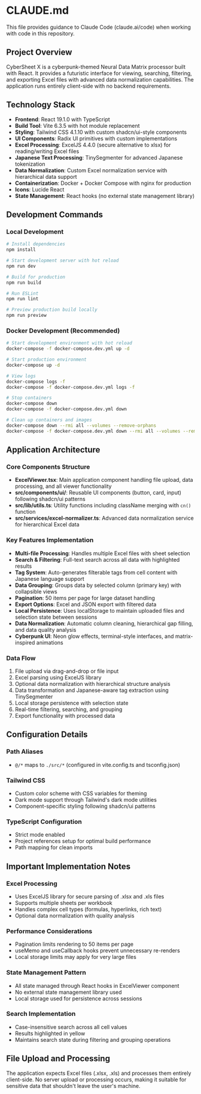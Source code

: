 # CLAUDE.md

This file provides guidance to Claude Code (claude.ai/code) when working with code in this repository.

## Project Overview

CyberSheet X is a cyberpunk-themed Neural Data Matrix processor built with React. It provides a futuristic interface for viewing, searching, filtering, and exporting Excel files with advanced data normalization capabilities. The application runs entirely client-side with no backend requirements.

## Technology Stack

- **Frontend**: React 19.1.0 with TypeScript
- **Build Tool**: Vite 6.3.5 with hot module replacement
- **Styling**: Tailwind CSS 4.1.10 with custom shadcn/ui-style components
- **UI Components**: Radix UI primitives with custom implementations
- **Excel Processing**: ExcelJS 4.4.0 (secure alternative to xlsx) for reading/writing Excel files
- **Japanese Text Processing**: TinySegmenter for advanced Japanese tokenization
- **Data Normalization**: Custom Excel normalization service with hierarchical data support
- **Containerization**: Docker + Docker Compose with nginx for production
- **Icons**: Lucide React
- **State Management**: React hooks (no external state management library)

## Development Commands

### Local Development
```bash
# Install dependencies
npm install

# Start development server with hot reload
npm run dev

# Build for production
npm run build

# Run ESLint
npm run lint

# Preview production build locally
npm run preview
```

### Docker Development (Recommended)
```bash
# Start development environment with hot reload
docker-compose -f docker-compose.dev.yml up -d

# Start production environment
docker-compose up -d

# View logs
docker-compose logs -f
docker-compose -f docker-compose.dev.yml logs -f

# Stop containers
docker-compose down
docker-compose -f docker-compose.dev.yml down

# Clean up containers and images
docker-compose down --rmi all --volumes --remove-orphans
docker-compose -f docker-compose.dev.yml down --rmi all --volumes --remove-orphans
```

## Application Architecture

### Core Components Structure
- **ExcelViewer.tsx**: Main application component handling file upload, data processing, and all viewer functionality
- **src/components/ui/**: Reusable UI components (button, card, input) following shadcn/ui patterns
- **src/lib/utils.ts**: Utility functions including className merging with `cn()` function
- **src/services/excel-normalizer.ts**: Advanced data normalization service for hierarchical Excel data

### Key Features Implementation
- **Multi-file Processing**: Handles multiple Excel files with sheet selection
- **Search & Filtering**: Full-text search across all data with highlighted results
- **Tag System**: Auto-generates filterable tags from cell content with Japanese language support
- **Data Grouping**: Groups data by selected column (primary key) with collapsible views
- **Pagination**: 50 items per page for large dataset handling
- **Export Options**: Excel and JSON export with filtered data
- **Local Persistence**: Uses localStorage to maintain uploaded files and selection state between sessions
- **Data Normalization**: Automatic column cleaning, hierarchical gap filling, and data quality analysis
- **Cyberpunk UI**: Neon glow effects, terminal-style interfaces, and matrix-inspired animations

### Data Flow
1. File upload via drag-and-drop or file input
2. Excel parsing using ExcelJS library
3. Optional data normalization with hierarchical structure analysis
4. Data transformation and Japanese-aware tag extraction using TinySegmenter
5. Local storage persistence with selection state
6. Real-time filtering, searching, and grouping
7. Export functionality with processed data

## Configuration Details

### Path Aliases
- `@/*` maps to `./src/*` (configured in vite.config.ts and tsconfig.json)

### Tailwind CSS
- Custom color scheme with CSS variables for theming
- Dark mode support through Tailwind's dark mode utilities
- Component-specific styling following shadcn/ui patterns

### TypeScript Configuration
- Strict mode enabled
- Project references setup for optimal build performance
- Path mapping for clean imports

## Important Implementation Notes

### Excel Processing
- Uses ExcelJS library for secure parsing of .xlsx and .xls files
- Supports multiple sheets per workbook
- Handles complex cell types (formulas, hyperlinks, rich text)
- Optional data normalization with quality analysis

### Performance Considerations
- Pagination limits rendering to 50 items per page
- useMemo and useCallback hooks prevent unnecessary re-renders
- Local storage limits may apply for very large files

### State Management Pattern
- All state managed through React hooks in ExcelViewer component
- No external state management library used
- Local storage used for persistence across sessions

### Search Implementation
- Case-insensitive search across all cell values
- Results highlighted in yellow
- Maintains search state during filtering and grouping operations

## File Upload and Processing

The application expects Excel files (.xlsx, .xls) and processes them entirely client-side. No server upload or processing occurs, making it suitable for sensitive data that shouldn't leave the user's machine.